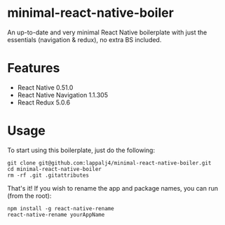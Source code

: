 # minimal-react-native-boiler
An up-to-date and very minimal React Native boilerplate with just the essentials (navigation & redux), no extra BS included.

# Features

* React Native 0.51.0
* React Native Navigation 1.1.305
* React Redux 5.0.6

# Usage

To start using this boilerplate, just do the following:

```
git clone git@github.com:lappalj4/minimal-react-native-boiler.git
cd minimal-react-native-boiler
rm -rf .git .gitattributes
```

That's it! If you wish to rename the app and package names, you can run (from the root):

```
npm install -g react-native-rename
react-native-rename yourAppName
```
